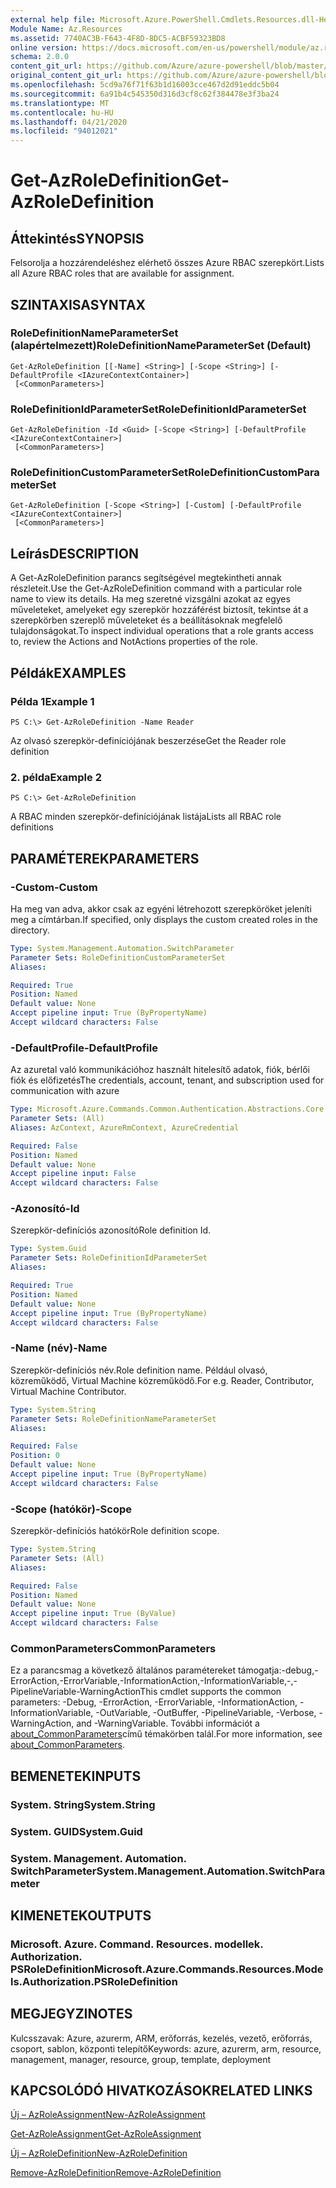 ```yaml
---
external help file: Microsoft.Azure.PowerShell.Cmdlets.Resources.dll-Help.xml
Module Name: Az.Resources
ms.assetid: 7740AC3B-F643-4F8D-8DC5-ACBF59323BD8
online version: https://docs.microsoft.com/en-us/powershell/module/az.resources/get-azroledefinition
schema: 2.0.0
content_git_url: https://github.com/Azure/azure-powershell/blob/master/src/Resources/Resources/help/Get-AzRoleDefinition.md
original_content_git_url: https://github.com/Azure/azure-powershell/blob/master/src/Resources/Resources/help/Get-AzRoleDefinition.md
ms.openlocfilehash: 5cd9a76f71f63b1d16003cce467d2d91eddc5b04
ms.sourcegitcommit: 6a91b4c545350d316d3cf8c62f384478e3f3ba24
ms.translationtype: MT
ms.contentlocale: hu-HU
ms.lasthandoff: 04/21/2020
ms.locfileid: "94012021"
---
```

# <span data-ttu-id="23a71-101">Get-AzRoleDefinition</span><span class="sxs-lookup"><span data-stu-id="23a71-101">Get-AzRoleDefinition</span></span>

## <span data-ttu-id="23a71-102">Áttekintés</span><span class="sxs-lookup"><span data-stu-id="23a71-102">SYNOPSIS</span></span>
<span data-ttu-id="23a71-103">Felsorolja a hozzárendeléshez elérhető összes Azure RBAC szerepkört.</span><span class="sxs-lookup"><span data-stu-id="23a71-103">Lists all Azure RBAC roles that are available for assignment.</span></span>

## <span data-ttu-id="23a71-104">SZINTAXISA</span><span class="sxs-lookup"><span data-stu-id="23a71-104">SYNTAX</span></span>

### <span data-ttu-id="23a71-105">RoleDefinitionNameParameterSet (alapértelmezett)</span><span class="sxs-lookup"><span data-stu-id="23a71-105">RoleDefinitionNameParameterSet (Default)</span></span>
```
Get-AzRoleDefinition [[-Name] <String>] [-Scope <String>] [-DefaultProfile <IAzureContextContainer>]
 [<CommonParameters>]
```

### <span data-ttu-id="23a71-106">RoleDefinitionIdParameterSet</span><span class="sxs-lookup"><span data-stu-id="23a71-106">RoleDefinitionIdParameterSet</span></span>
```
Get-AzRoleDefinition -Id <Guid> [-Scope <String>] [-DefaultProfile <IAzureContextContainer>]
 [<CommonParameters>]
```

### <span data-ttu-id="23a71-107">RoleDefinitionCustomParameterSet</span><span class="sxs-lookup"><span data-stu-id="23a71-107">RoleDefinitionCustomParameterSet</span></span>
```
Get-AzRoleDefinition [-Scope <String>] [-Custom] [-DefaultProfile <IAzureContextContainer>]
 [<CommonParameters>]
```

## <span data-ttu-id="23a71-108">Leírás</span><span class="sxs-lookup"><span data-stu-id="23a71-108">DESCRIPTION</span></span>
<span data-ttu-id="23a71-109">A Get-AzRoleDefinition parancs segítségével megtekintheti annak részleteit.</span><span class="sxs-lookup"><span data-stu-id="23a71-109">Use the Get-AzRoleDefinition command with a particular role name to view its details.</span></span>
<span data-ttu-id="23a71-110">Ha meg szeretné vizsgálni azokat az egyes műveleteket, amelyeket egy szerepkör hozzáférést biztosít, tekintse át a szerepkörben szereplő műveleteket és a beállításoknak megfelelő tulajdonságokat.</span><span class="sxs-lookup"><span data-stu-id="23a71-110">To inspect individual operations that a role grants access to, review the Actions and NotActions properties of the role.</span></span>

## <span data-ttu-id="23a71-111">Példák</span><span class="sxs-lookup"><span data-stu-id="23a71-111">EXAMPLES</span></span>

### <span data-ttu-id="23a71-112">Példa 1</span><span class="sxs-lookup"><span data-stu-id="23a71-112">Example 1</span></span>
```
PS C:\> Get-AzRoleDefinition -Name Reader
```

<span data-ttu-id="23a71-113">Az olvasó szerepkör-definíciójának beszerzése</span><span class="sxs-lookup"><span data-stu-id="23a71-113">Get the Reader role definition</span></span>

### <span data-ttu-id="23a71-114">2. példa</span><span class="sxs-lookup"><span data-stu-id="23a71-114">Example 2</span></span>
```
PS C:\> Get-AzRoleDefinition
```

<span data-ttu-id="23a71-115">A RBAC minden szerepkör-definíciójának listája</span><span class="sxs-lookup"><span data-stu-id="23a71-115">Lists all RBAC role definitions</span></span>

## <span data-ttu-id="23a71-116">PARAMÉTEREK</span><span class="sxs-lookup"><span data-stu-id="23a71-116">PARAMETERS</span></span>

### <span data-ttu-id="23a71-117">-Custom</span><span class="sxs-lookup"><span data-stu-id="23a71-117">-Custom</span></span>
<span data-ttu-id="23a71-118">Ha meg van adva, akkor csak az egyéni létrehozott szerepköröket jeleníti meg a címtárban.</span><span class="sxs-lookup"><span data-stu-id="23a71-118">If specified, only displays the custom created roles in the directory.</span></span>

```yaml
Type: System.Management.Automation.SwitchParameter
Parameter Sets: RoleDefinitionCustomParameterSet
Aliases:

Required: True
Position: Named
Default value: None
Accept pipeline input: True (ByPropertyName)
Accept wildcard characters: False
```

### <span data-ttu-id="23a71-119">-DefaultProfile</span><span class="sxs-lookup"><span data-stu-id="23a71-119">-DefaultProfile</span></span>
<span data-ttu-id="23a71-120">Az azuretal való kommunikációhoz használt hitelesítő adatok, fiók, bérlői fiók és előfizetés</span><span class="sxs-lookup"><span data-stu-id="23a71-120">The credentials, account, tenant, and subscription used for communication with azure</span></span>

```yaml
Type: Microsoft.Azure.Commands.Common.Authentication.Abstractions.Core.IAzureContextContainer
Parameter Sets: (All)
Aliases: AzContext, AzureRmContext, AzureCredential

Required: False
Position: Named
Default value: None
Accept pipeline input: False
Accept wildcard characters: False
```

### <span data-ttu-id="23a71-121">-Azonosító</span><span class="sxs-lookup"><span data-stu-id="23a71-121">-Id</span></span>
<span data-ttu-id="23a71-122">Szerepkör-definíciós azonosító</span><span class="sxs-lookup"><span data-stu-id="23a71-122">Role definition Id.</span></span>

```yaml
Type: System.Guid
Parameter Sets: RoleDefinitionIdParameterSet
Aliases:

Required: True
Position: Named
Default value: None
Accept pipeline input: True (ByPropertyName)
Accept wildcard characters: False
```

### <span data-ttu-id="23a71-123">-Name (név)</span><span class="sxs-lookup"><span data-stu-id="23a71-123">-Name</span></span>
<span data-ttu-id="23a71-124">Szerepkör-definíciós név.</span><span class="sxs-lookup"><span data-stu-id="23a71-124">Role definition name.</span></span>
<span data-ttu-id="23a71-125">Például olvasó, közreműködő, Virtual Machine közreműködő.</span><span class="sxs-lookup"><span data-stu-id="23a71-125">For e.g. Reader, Contributor, Virtual Machine Contributor.</span></span>

```yaml
Type: System.String
Parameter Sets: RoleDefinitionNameParameterSet
Aliases:

Required: False
Position: 0
Default value: None
Accept pipeline input: True (ByPropertyName)
Accept wildcard characters: False
```

### <span data-ttu-id="23a71-126">-Scope (hatókör)</span><span class="sxs-lookup"><span data-stu-id="23a71-126">-Scope</span></span>
<span data-ttu-id="23a71-127">Szerepkör-definíciós hatókör</span><span class="sxs-lookup"><span data-stu-id="23a71-127">Role definition scope.</span></span>

```yaml
Type: System.String
Parameter Sets: (All)
Aliases:

Required: False
Position: Named
Default value: None
Accept pipeline input: True (ByValue)
Accept wildcard characters: False
```

### <span data-ttu-id="23a71-128">CommonParameters</span><span class="sxs-lookup"><span data-stu-id="23a71-128">CommonParameters</span></span>
<span data-ttu-id="23a71-129">Ez a parancsmag a következő általános paramétereket támogatja:-debug,-ErrorAction,-ErrorVariable,-InformationAction,-InformationVariable,-,-PipelineVariable-WarningAction</span><span class="sxs-lookup"><span data-stu-id="23a71-129">This cmdlet supports the common parameters: -Debug, -ErrorAction, -ErrorVariable, -InformationAction, -InformationVariable, -OutVariable, -OutBuffer, -PipelineVariable, -Verbose, -WarningAction, and -WarningVariable.</span></span> <span data-ttu-id="23a71-130">További információt a [about_CommonParameters](http://go.microsoft.com/fwlink/?LinkID=113216)című témakörben talál.</span><span class="sxs-lookup"><span data-stu-id="23a71-130">For more information, see [about_CommonParameters](http://go.microsoft.com/fwlink/?LinkID=113216).</span></span>

## <span data-ttu-id="23a71-131">BEMENETEK</span><span class="sxs-lookup"><span data-stu-id="23a71-131">INPUTS</span></span>

### <span data-ttu-id="23a71-132">System. String</span><span class="sxs-lookup"><span data-stu-id="23a71-132">System.String</span></span>

### <span data-ttu-id="23a71-133">System. GUID</span><span class="sxs-lookup"><span data-stu-id="23a71-133">System.Guid</span></span>

### <span data-ttu-id="23a71-134">System. Management. Automation. SwitchParameter</span><span class="sxs-lookup"><span data-stu-id="23a71-134">System.Management.Automation.SwitchParameter</span></span>

## <span data-ttu-id="23a71-135">KIMENETEK</span><span class="sxs-lookup"><span data-stu-id="23a71-135">OUTPUTS</span></span>

### <span data-ttu-id="23a71-136">Microsoft. Azure. Command. Resources. modellek. Authorization. PSRoleDefinition</span><span class="sxs-lookup"><span data-stu-id="23a71-136">Microsoft.Azure.Commands.Resources.Models.Authorization.PSRoleDefinition</span></span>

## <span data-ttu-id="23a71-137">MEGJEGYZI</span><span class="sxs-lookup"><span data-stu-id="23a71-137">NOTES</span></span>
<span data-ttu-id="23a71-138">Kulcsszavak: Azure, azurerm, ARM, erőforrás, kezelés, vezető, erőforrás, csoport, sablon, központi telepítő</span><span class="sxs-lookup"><span data-stu-id="23a71-138">Keywords: azure, azurerm, arm, resource, management, manager, resource, group, template, deployment</span></span>

## <span data-ttu-id="23a71-139">KAPCSOLÓDÓ HIVATKOZÁSOK</span><span class="sxs-lookup"><span data-stu-id="23a71-139">RELATED LINKS</span></span>

[<span data-ttu-id="23a71-140">Új – AzRoleAssignment</span><span class="sxs-lookup"><span data-stu-id="23a71-140">New-AzRoleAssignment</span></span>](./New-AzRoleAssignment.md)

[<span data-ttu-id="23a71-141">Get-AzRoleAssignment</span><span class="sxs-lookup"><span data-stu-id="23a71-141">Get-AzRoleAssignment</span></span>](./Get-AzRoleAssignment.md)

[<span data-ttu-id="23a71-142">Új – AzRoleDefinition</span><span class="sxs-lookup"><span data-stu-id="23a71-142">New-AzRoleDefinition</span></span>](./New-AzRoleDefinition.md)

[<span data-ttu-id="23a71-143">Remove-AzRoleDefinition</span><span class="sxs-lookup"><span data-stu-id="23a71-143">Remove-AzRoleDefinition</span></span>](./Remove-AzRoleDefinition.md)

